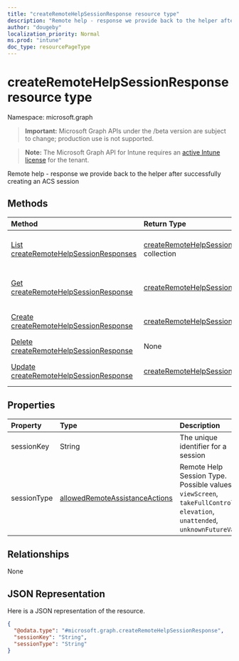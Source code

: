 ```yaml
---
title: "createRemoteHelpSessionResponse resource type"
description: "Remote help - response we provide back to the helper after successfully creating an ACS session"
author: "dougeby"
localization_priority: Normal
ms.prod: "intune"
doc_type: resourcePageType
---
```


# createRemoteHelpSessionResponse resource type

Namespace: microsoft.graph

> **Important:** Microsoft Graph APIs under the /beta version are subject to change; production use is not supported.

> **Note:** The Microsoft Graph API for Intune requires an [active Intune license](https://go.microsoft.com/fwlink/?linkid=839381) for the tenant.

Remote help - response we provide back to the helper after successfully creating an ACS session

## Methods
|Method|Return Type|Description|
|:---|:---|:---|
|[List createRemoteHelpSessionResponses](../api/intune-remoteassistance-createremotehelpsessionresponse-list.md)|[createRemoteHelpSessionResponse](../resources/intune-remoteassistance-createremotehelpsessionresponse.md) collection|List properties and relationships of the [createRemoteHelpSessionResponse](../resources/intune-remoteassistance-createremotehelpsessionresponse.md) objects.|
|[Get createRemoteHelpSessionResponse](../api/intune-remoteassistance-createremotehelpsessionresponse-get.md)|[createRemoteHelpSessionResponse](../resources/intune-remoteassistance-createremotehelpsessionresponse.md)|Read properties and relationships of the [createRemoteHelpSessionResponse](../resources/intune-remoteassistance-createremotehelpsessionresponse.md) object.|
|[Create createRemoteHelpSessionResponse](../api/intune-remoteassistance-createremotehelpsessionresponse-create.md)|[createRemoteHelpSessionResponse](../resources/intune-remoteassistance-createremotehelpsessionresponse.md)|Create a new [createRemoteHelpSessionResponse](../resources/intune-remoteassistance-createremotehelpsessionresponse.md) object.|
|[Delete createRemoteHelpSessionResponse](../api/intune-remoteassistance-createremotehelpsessionresponse-delete.md)|None|Deletes a [createRemoteHelpSessionResponse](../resources/intune-remoteassistance-createremotehelpsessionresponse.md).|
|[Update createRemoteHelpSessionResponse](../api/intune-remoteassistance-createremotehelpsessionresponse-update.md)|[createRemoteHelpSessionResponse](../resources/intune-remoteassistance-createremotehelpsessionresponse.md)|Update the properties of a [createRemoteHelpSessionResponse](../resources/intune-remoteassistance-createremotehelpsessionresponse.md) object.|

## Properties
|Property|Type|Description|
|:---|:---|:---|
|sessionKey|String|The unique identifier for a session|
|sessionType|[allowedRemoteAssistanceActions](../resources/intune-remoteassistance-allowedremoteassistanceactions.md)|Remote Help Session Type. Possible values are: `viewScreen`, `takeFullControl`, `elevation`, `unattended`, `unknownFutureValue`.|

## Relationships
None

## JSON Representation
Here is a JSON representation of the resource.
<!-- {
  "blockType": "resource",
  "keyProperty": "id",
  "@odata.type": "microsoft.graph.createRemoteHelpSessionResponse"
}
-->
``` json
{
  "@odata.type": "#microsoft.graph.createRemoteHelpSessionResponse",
  "sessionKey": "String",
  "sessionType": "String"
}
```




